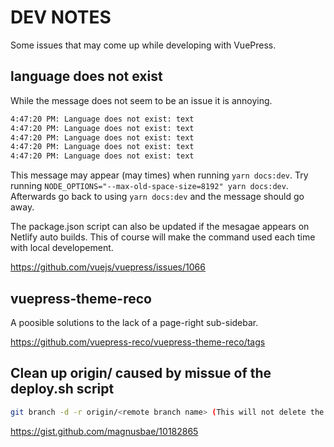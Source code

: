 # DEV NOTES

Some issues that may come up while developing with VuePress.

## language does not exist

While the message does not seem to be an issue it is annoying.

```bash
4:47:20 PM: Language does not exist: text
4:47:20 PM: Language does not exist: text
4:47:20 PM: Language does not exist: text
4:47:20 PM: Language does not exist: text
4:47:20 PM: Language does not exist: text
```

This message may appear (may times) when running `yarn docs:dev`. Try running `NODE_OPTIONS="--max-old-space-size=8192" yarn docs:dev`. Afterwards go back to using `yarn docs:dev` and the message should go away.

The package.json script can also be updated if the mesagae appears on Netlify auto builds. This of course will make the command used each time with local developement.

https://github.com/vuejs/vuepress/issues/1066

## vuepress-theme-reco

A poosible solutions to the lack of a page-right sub-sidebar.

https://github.com/vuepress-reco/vuepress-theme-reco/tags

## Clean up origin/<branches> caused by missue of the deploy.sh script

```bash
git branch -d -r origin/<remote branch name> (This will not delete the branch on the remote repo!)
```

https://gist.github.com/magnusbae/10182865
